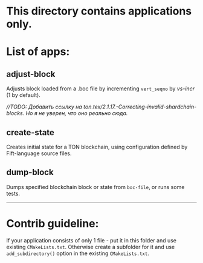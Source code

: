 # This directory contains applications only.

# List of apps:

## adjust-block
Adjusts block loaded from a .boc file by incrementing `vert_seqno` by _vs-incr_ (1 by default).

_//TODO: Добавить ссылку на ton.tex/2.1.17.-Correcting-invalid-shardchain-blocks. Но я не уверен, что оно реально сюда._

## create-state
Creates initial state for a TON blockchain, using configuration defined by Fift-language source files.

## dump-block
Dumps specified blockchain block or state from `boc-file`, or runs some tests.







---

# Contrib guideline:
If your application consists of only 1 file - put it  in this folder and use existing `CMakeLists.txt`.
Otherwise create a subfolder for it and use `add_subdirectory()` option in the existing `CMakeLists.txt`.
